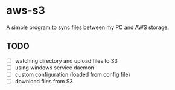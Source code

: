 # aws-s3

A simple program to sync files between my PC and AWS storage.

## TODO

- [ ] watching directory and upload files to S3
- [ ] using windows service daemon
- [ ] custom configuration (loaded from config file)
- [ ] download files from S3
